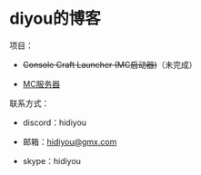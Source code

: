 # diyou的博客

项目：

- ~~Console Craft Launcher (MC启动器)~~（未完成）

- [MC服务器](MC_server.md)

联系方式：

- discord：hidiyou

- 邮箱：hidiyou@gmx.com

- skype：hidiyou
